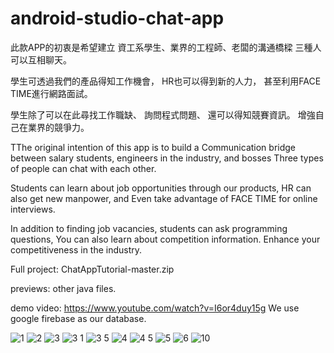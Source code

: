 # android-studio-chat-app

此款APP的初衷是希望建立
資工系學生、業界的工程師、老闆的溝通橋樑
三種人可以互相聊天。

學生可透過我們的產品得知工作機會，
HR也可以得到新的人力，
甚至利用FACE TIME進行網路面試。

學生除了可以在此尋找工作職缺、
詢問程式問題、
還可以得知競賽資訊。
增強自己在業界的競爭力。

TThe original intention of this app is to build a Communication bridge between salary students, engineers in the industry, and bosses Three types of people can chat with each other.

Students can learn about job opportunities through our products, HR can also get new manpower, and Even take advantage of FACE TIME for online interviews.

In addition to finding job vacancies, students can ask programming questions, You can also learn about competition information. Enhance your competitiveness in the industry.



Full project:
ChatAppTutorial-master.zip

previews:
other java files.

demo video: 
https://www.youtube.com/watch?v=I6or4duy15g
We use google firebase as our database. 


![1](https://user-images.githubusercontent.com/79260866/186553006-95705dfb-d00b-4350-895b-ab1b3a98e2fc.jpg)
![2](https://user-images.githubusercontent.com/79260866/186553009-db932fa1-ac14-41d1-8382-a07ff095ac67.jpg)
![3](https://user-images.githubusercontent.com/79260866/186553017-4c3da184-daaa-44b1-9c95-79dd60fbc0ae.jpg)
![3 1](https://user-images.githubusercontent.com/79260866/186553022-85fb31c9-fdd9-4ff7-ab06-17324ba3046f.jpg)
![3 5](https://user-images.githubusercontent.com/79260866/186553024-32a903d6-e1d2-4d8d-9290-49d22a62993f.jpg)
![4](https://user-images.githubusercontent.com/79260866/186553037-6d7745cc-1868-48c0-bf56-ed68fb574de1.jpg)
![4 5](https://user-images.githubusercontent.com/79260866/186553056-62fbe661-a165-4970-a6c0-9ff2457081d3.jpg)
![5](https://user-images.githubusercontent.com/79260866/186553065-0f607abe-b977-42d1-8e71-0fed5aa74133.jpg)
![6](https://user-images.githubusercontent.com/79260866/186553067-e4f9d9e8-9bdf-4cf4-9174-7c9144559b4e.jpg)
![10](https://user-images.githubusercontent.com/79260866/186553078-da7be605-6ec3-4837-b70f-77160924c10e.jpg)
